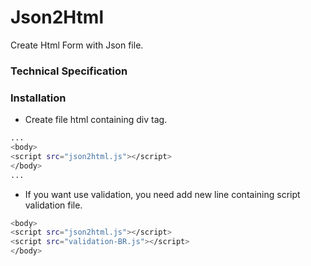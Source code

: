 # Json2Html
Create Html Form with Json file.
### Technical Specification
### Installation
- Create file html containing div tag.

```sh
...
<body>
<script src="json2html.js"></script>
</body>
...
```
- If you want use validation, you need add new line containing script validation file.

```sh
<body>
<script src="json2html.js"></script>
<script src="validation-BR.js"></script>
</body>
```
